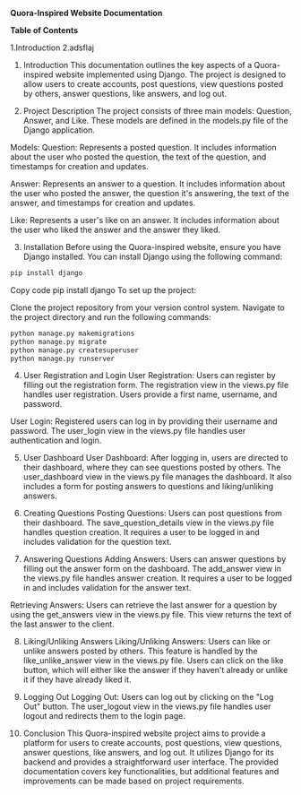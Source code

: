 **Quora-Inspired Website Documentation**

**Table of Contents**

1.Introduction
2.adsflaj




1. Introduction
This documentation outlines the key aspects of a Quora-inspired website implemented using Django. The project is designed to allow users to create accounts, post questions, view questions posted by others, answer questions, like answers, and log out.

2. Project Description
The project consists of three main models: Question, Answer, and Like. These models are defined in the models.py file of the Django application.

Models:
Question: Represents a posted question. It includes information about the user who posted the question, the text of the question, and timestamps for creation and updates.

Answer: Represents an answer to a question. It includes information about the user who posted the answer, the question it's answering, the text of the answer, and timestamps for creation and updates.

Like: Represents a user's like on an answer. It includes information about the user who liked the answer and the answer they liked.

3. Installation
Before using the Quora-inspired website, ensure you have Django installed. You can install Django using the following command:
```python
pip install django

```

Copy code
pip install django
To set up the project:

Clone the project repository from your version control system.
Navigate to the project directory and run the following commands:
```python
python manage.py makemigrations
python manage.py migrate
python manage.py createsuperuser
python manage.py runserver
```


4. User Registration and Login
User Registration: Users can register by filling out the registration form. The registration view in the views.py file handles user registration. Users provide a first name, username, and password.

User Login: Registered users can log in by providing their username and password. The user_login view in the views.py file handles user authentication and login.

5. User Dashboard
User Dashboard: After logging in, users are directed to their dashboard, where they can see questions posted by others. The user_dashboard view in the views.py file manages the dashboard. It also includes a form for posting answers to questions and liking/unliking answers.

7. Creating Questions
Posting Questions: Users can post questions from their dashboard. The save_question_details view in the views.py file handles question creation. It requires a user to be logged in and includes validation for the question text.

9. Answering Questions
Adding Answers: Users can answer questions by filling out the answer form on the dashboard. The add_answer view in the views.py file handles answer creation. It requires a user to be logged in and includes validation for the answer text.

Retrieving Answers: Users can retrieve the last answer for a question by using the get_answers view in the views.py file. This view returns the text of the last answer to the client.

8. Liking/Unliking Answers
Liking/Unliking Answers: Users can like or unlike answers posted by others. This feature is handled by the like_unlike_answer view in the views.py file. Users can click on the like button, which will either like the answer if they haven't already or unlike it if they have already liked it.

10. Logging Out
Logging Out: Users can log out by clicking on the "Log Out" button. The user_logout view in the views.py file handles user logout and redirects them to the login page.

12. Conclusion
This Quora-inspired website project aims to provide a platform for users to create accounts, post questions, view questions, answer questions, like answers, and log out. It utilizes Django for its backend and provides a straightforward user interface. The provided documentation covers key functionalities, but additional features and improvements can be made based on project requirements.
